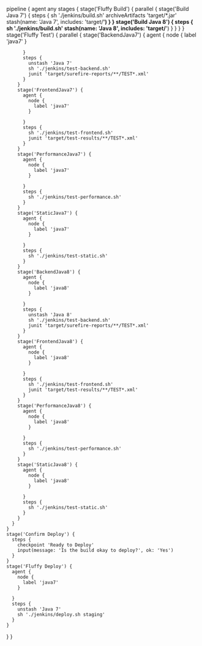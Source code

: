 pipeline {
  agent any
  stages {
    stage('Fluffy Build') {
      parallel {
        stage('Build Java 7') {
          steps {
            sh './jenkins/build.sh'
            archiveArtifacts 'target/*.jar'
            stash(name: 'Java 7', includes: 'target/**')
          }
        }
        stage('Build Java 8') {
          steps {
            sh './jenkins/build.sh'
            stash(name: 'Java 8', includes: 'target/**')
          }
        }
      }
    }
    stage('Fluffy Test') {
      parallel {
        stage('BackendJava7') {
          agent {
            node {
              label 'java7'
            }

          }
          steps {
            unstash 'Java 7'
            sh './jenkins/test-backend.sh'
            junit 'target/surefire-reports/**/TEST*.xml'
          }
        }
        stage('FrontendJava7') {
          agent {
            node {
              label 'java7'
            }

          }
          steps {
            sh './jenkins/test-frontend.sh'
            junit 'target/test-results/**/TEST*.xml'
          }
        }
        stage('PerformanceJava7') {
          agent {
            node {
              label 'java7'
            }

          }
          steps {
            sh './jenkins/test-performance.sh'
          }
        }
        stage('StaticJava7') {
          agent {
            node {
              label 'java7'
            }

          }
          steps {
            sh './jenkins/test-static.sh'
          }
        }
        stage('BackendJava8') {
          agent {
            node {
              label 'java8'
            }

          }
          steps {
            unstash 'Java 8'
            sh './jenkins/test-backend.sh'
            junit 'target/surefire-reports/**/TEST*.xml'
          }
        }
        stage('FrontendJava8') {
          agent {
            node {
              label 'java8'
            }

          }
          steps {
            sh './jenkins/test-frontend.sh'
            junit 'target/test-results/**/TEST*.xml'
          }
        }
        stage('PerformanceJava8') {
          agent {
            node {
              label 'java8'
            }

          }
          steps {
            sh './jenkins/test-performance.sh'
          }
        }
        stage('StaticJava8') {
          agent {
            node {
              label 'java8'
            }

          }
          steps {
            sh './jenkins/test-static.sh'
          }
        }
      }
    }
    stage('Confirm Deploy') {
      steps {
        checkpoint 'Ready to Deploy'
        input(message: 'Is the build okay to deploy?', ok: 'Yes')
      }
    }
    stage('Fluffy Deploy') {
      agent {
        node {
          label 'java7'
        }

      }
      steps {
        unstash 'Java 7'
        sh './jenkins/deploy.sh staging'
      }
    }
  }
}
